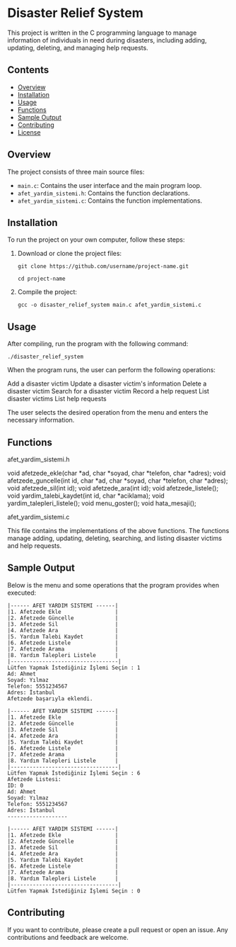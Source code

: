 # Disaster Relief System

This project is written in the C programming language to manage information of individuals in need during disasters, including adding, updating, deleting, and managing help requests.

## Contents
- [Overview](#overview)
- [Installation](#installation)
- [Usage](#usage)
- [Functions](#functions)
- [Sample Output](#sample-output)
- [Contributing](#contributing)
- [License](#license)

## Overview

The project consists of three main source files:
- `main.c`: Contains the user interface and the main program loop.
- `afet_yardim_sistemi.h`: Contains the function declarations.
- `afet_yardim_sistemi.c`: Contains the function implementations.

## Installation

To run the project on your own computer, follow these steps:

1. Download or clone the project files:
    
       git clone https://github.com/username/project-name.git

       cd project-name

3. Compile the project:
    
       gcc -o disaster_relief_system main.c afet_yardim_sistemi.c

## Usage

After compiling, run the program with the following command:

    ./disaster_relief_system

When the program runs, the user can perform the following operations:

  Add a disaster victim
  Update a disaster victim's information
  Delete a disaster victim
  Search for a disaster victim
  Record a help request
  List disaster victims
  List help requests

The user selects the desired operation from the menu and enters the necessary information.

## Functions
afet_yardim_sistemi.h

  void afetzede_ekle(char *ad, char *soyad, char *telefon, char *adres);
  void afetzede_guncelle(int id, char *ad, char *soyad, char *telefon, char *adres);
  void afetzede_sil(int id);
  void afetzede_ara(int id);
  void afetzede_listele();
  void yardim_talebi_kaydet(int id, char *aciklama);
  void yardim_talepleri_listele();
  void menu_goster();
  void hata_mesaji();

afet_yardim_sistemi.c

This file contains the implementations of the above functions. The functions manage adding, updating, deleting, searching, and listing disaster victims and help requests.

## Sample Output

Below is the menu and some operations that the program provides when executed:

    |------ AFET YARDIM SISTEMI ------|
    |1. Afetzede Ekle                 |
    |2. Afetzede Güncelle             |
    |3. Afetzede Sil                  |
    |4. Afetzede Ara                  |
    |5. Yardım Talebi Kaydet          |
    |6. Afetzede Listele              |
    |7. Afetzede Arama                |
    |8. Yardım Talepleri Listele      |
    |----------------------------------|
    Lütfen Yapmak İstediğiniz İşlemi Seçin : 1
    Ad: Ahmet
    Soyad: Yılmaz
    Telefon: 5551234567
    Adres: İstanbul
    Afetzede başarıyla eklendi.

    |------ AFET YARDIM SISTEMI ------|
    |1. Afetzede Ekle                 |
    |2. Afetzede Güncelle             |
    |3. Afetzede Sil                  |
    |4. Afetzede Ara                  |
    |5. Yardım Talebi Kaydet          |
    |6. Afetzede Listele              |
    |7. Afetzede Arama                |
    |8. Yardım Talepleri Listele      |
    |----------------------------------|
    Lütfen Yapmak İstediğiniz İşlemi Seçin : 6
    Afetzede Listesi:
    ID: 0
    Ad: Ahmet
    Soyad: Yılmaz
    Telefon: 5551234567
    Adres: İstanbul
    -------------------

    |------ AFET YARDIM SISTEMI ------|
    |1. Afetzede Ekle                 |
    |2. Afetzede Güncelle             |
    |3. Afetzede Sil                  |
    |4. Afetzede Ara                  |
    |5. Yardım Talebi Kaydet          |
    |6. Afetzede Listele              |
    |7. Afetzede Arama                |
    |8. Yardım Talepleri Listele      |
    |----------------------------------|
    Lütfen Yapmak İstediğiniz İşlemi Seçin : 0

## Contributing

If you want to contribute, please create a pull request or open an issue. Any contributions and feedback are welcome.
